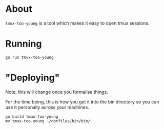 # About

`tmux-too-young` is a tool which makes it easy to open tmux sessions.

# Running

```
go run tmux-too-young
```

# "Deploying"

Note, this will change once you formalise things.

For the time being, this is how you get it into the bin directory so you can use it personally across your machines.

```
go build tmux-too-young
mv tmux-too-young ~/dotfiles/bin/bin/
```
